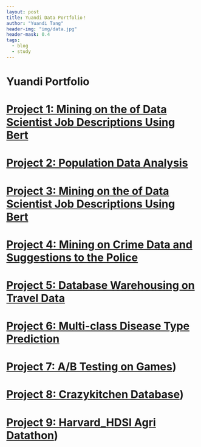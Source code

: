 ```yaml
---
layout: post
title: Yuandi Data Portfolio！
author: "Yuandi Tang"
header-img: "img/data.jpg"
header-mask: 0.4
tags:
  - blog
  - study
---
```


# Yuandi Portfolio

# [Project 1: Mining on the of Data Scientist Job Descriptions Using Bert](https://github.com/yuanditang/Most-popular-restaurant-US-2021)  

# [Project 2: Population Data Analysis](https://github.com/yuanditang/Population-data-analysis) 

# [Project 3: Mining on the of Data Scientist Job Descriptions Using Bert](https://github.com/yuanditang/MINING-ON-THE-OF-DATA-SCIENTIST-JOB-DESCRIPTIONS-USING-BERT)  

# [Project 4: Mining on Crime Data and Suggestions to the Police](https://github.com/yuanditang/Mining-on-Crime-Data-and-Suggestions-to-the-Police)

# [Project 5: Database Warehousing on Travel Data](https://github.com/yuanditang/Database-Warehousing-On-Travel-Data)

# [Project 6: Multi-class Disease Type Prediction](https://github.com/yuanditang/Multi-class-Disease-Type-Prediction)

# [Project 7: A/B Testing on Games](https://github.com/yuanditang/A-B-Testing-on-Games))

# [Project 8: Crazykitchen Database](https://github.com/yuanditang/crazykitchen-db))

# [Project 9: Harvard_HDSI Agri Datathon](https://github.com/yuanditang/havard_agri_project))


